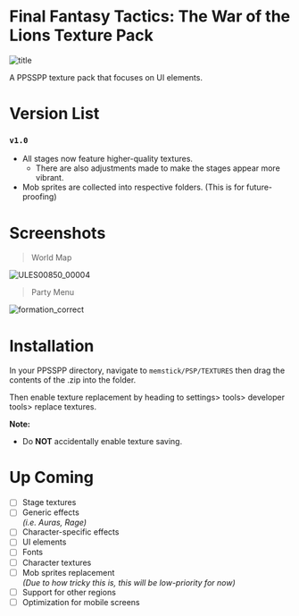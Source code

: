 # Final Fantasy Tactics: The War of the Lions Texture Pack
![title](https://github.com/Zodi-ark/Final-Fantasy-Tactics-The-War-of-the-Lions-Texture-Pack/assets/113886368/e15d138e-3c0b-4060-80f2-e21008484987)

A PPSSPP texture pack that focuses on UI elements.

# Version List

### `v1.0`
- All stages now feature higher-quality textures.  
  - There are also adjustments made to make the stages appear more vibrant.
- Mob sprites are collected into respective folders. (This is for future-proofing)


Screenshots
======  
> World Map

![ULES00850_00004](https://github.com/Zodi-ark/in-memory-of-imgur-sucks/assets/113886368/16b3ca74-fb59-4bb3-948f-93d759ae0b92)

> Party Menu

![formation_correct](https://github.com/Zodi-ark/in-memory-of-imgur-sucks/assets/113886368/ec2ead94-7fde-459d-8c4a-b6083f6021b4)

# Installation
In your PPSSPP directory, navigate to `memstick/PSP/TEXTURES` then drag the contents of the .zip into the folder.

Then enable texture replacement by heading to settings> tools> developer tools> replace textures.

**Note:**  
- Do **NOT** accidentally enable texture saving.
  
# Up Coming
- [ ] Stage textures
- [ ] Generic effects  
    *(i.e. Auras, Rage)*
- [ ] Character-specific effects
- [ ] UI elements  
- [ ] Fonts
- [ ] Character textures
- [ ] Mob sprites replacement  
    *(Due to how tricky this is, this will be low-priority for now)*
- [ ] Support for other regions
- [ ] Optimization for mobile screens
